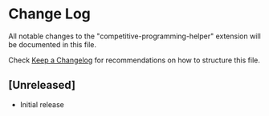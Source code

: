 # Change Log

All notable changes to the "competitive-programming-helper" extension will be documented in this file.

Check [Keep a Changelog](http://keepachangelog.com/) for recommendations on how to structure this file.

## [Unreleased]

- Initial release